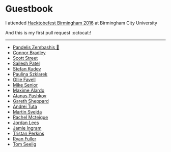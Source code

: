 # Guestbook

I attended [Hacktobefest Birmingham 2016](https://www.eventbrite.co.uk/e/hacktoberfest-birmingham-2016-registration-28429964790) at Birmingham City University

And this is my first pull request :octocat:!

---

* [Pandelis Zembashis :panda_face:](http://twitter.com/pandelisz)
* [Connor Bradley](http://www.google.com)
* [Scott Street](http://astonhack.co.uk)
* [Sailesh Patel](http://github.com/SaileshPatel)
* [Stefan Kudev](https://www.linkedin.com/in/stefankudev)
* [Paulina Szklarek](http://twitter.com/szklarekp)
* [Ollie Favell](http://github.com/DaNinjaKidy)
* [Mike Senior](https://github.com/michaelsenior)
* [Maxime Alardo](https://twitter.com/maximealardo)
* [Atanas Pashkov](http://www.twitter.com/Dgaduin)
* [Gareth Sheppard](http://dafk.net/what/)
* [Andrei Tuta](https://twitter.com/andrei_tu)
* [Martin Svejda](https://www.linkedin.com/in/martinsvejda)
* [Rachel Mcteigue](https://github.com/HackNewbieBCU)
* [Jordan Lees](https://github.com/JordanL1)
* [Jamie Ingram](https://www.linkedin.com/in/jamieringram)
* [Tristan Perkins](http://www.google.com)
* [Ryan Fuller](http://www.ryanfuller.co.uk)
* [Tom Seelig](http://www.github.com)
